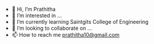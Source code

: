 - 👋 Hi, I’m Prathitha
- 👀 I’m interested in ...
- 🌱 I’m currently learning Saintgits College of Engineering 
- 💞️ I’m looking to collaborate on ...
- 📫 How to reach me prathitha10@gmail.com 
  

<!---
Prathitha1019/Prathitha1019 is a ✨ special ✨ repository because its `README.md` (this file) appears on your GitHub profile.
You can click the Preview link to take a look at your changes.
--->
